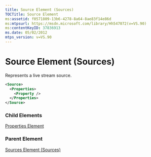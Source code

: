 ```yaml
---
title: Source Element (Sources)
TOCTitle: Source Element
ms:assetid: f0571809-13b6-4278-8a64-8ae83f14e86d
ms:mtpsurl: https://msdn.microsoft.com/library/Hh547072(v=VS.90)
ms:contentKeyID: 37836913
ms.date: 05/02/2012
mtps_version: v=VS.90
---
```


# Source Element (Sources)

Represents a live stream source.

```xml
<Source>
  <Properties>
    <Property />
  </Properties>
</Source>
```

### Child Elements

[Properties Element](properties-element.md)

### Parent Element

[Sources Element (Sources)](sources-element-sources.md)
